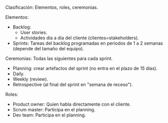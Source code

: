 Clasificación: Elementos, roles, ceremonias.

Elementos:
* Backlog:
    * User stories.
    * Actividades día a día del cliente (clientes=stakeholders).
* Sprints:
    Tareas del backlog programadas en periodos de 1 a 2 semanas (depende del tamaño del equipo).

Ceremonias: Todas las siguientes para cada sprint.
* Planning: crear artefactos del sprint (no entra en el plazo de 15 días).
* Daily.
* Weekly (review).
* Retrospective (al final del sprint en "semana de receso").

Roles:
* Product owner: Quien habla directamente con el cliente.
* Scrum master: Participa en el planning.
* Dev team: Participa en el planning.